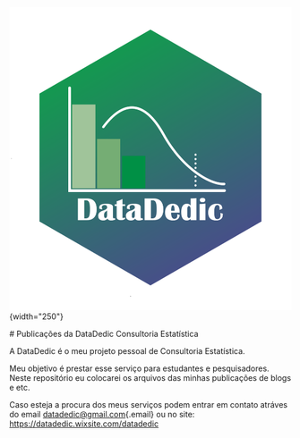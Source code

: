 ![]()![](logo.png){width="250"}

\# Publicações da DataDedic Consultoria Estatística

A DataDedic é o meu projeto pessoal de Consultoria Estatística.

Meu objetivo é prestar esse serviço para estudantes e pesquisadores. Neste repositório eu colocarei os arquivos das minhas publicações de blogs e etc.

Caso esteja a procura dos meus serviços podem entrar em contato atráves do email [datadedic\@gmail.com](mailto:datadedic@gmail.com){.email} ou no site: <https://datadedic.wixsite.com/datadedic>

